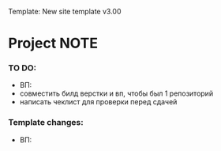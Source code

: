 Template: New site template v3.00

# Project NOTE

### TO DO:
- ВП: 
- совместить билд верстки и вп, чтобы был 1 репозиторий
- написать чеклист для проверки перед сдачей

### Template changes:
- ВП:
